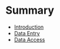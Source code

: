# Summary

* [Introduction](README.md)
* [Data Entry](data_entry.md)
* [Data Access](dataaccess_md)

